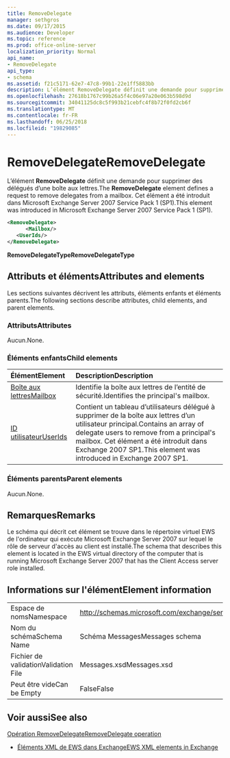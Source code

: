 ```yaml
---
title: RemoveDelegate
manager: sethgros
ms.date: 09/17/2015
ms.audience: Developer
ms.topic: reference
ms.prod: office-online-server
localization_priority: Normal
api_name:
- RemoveDelegate
api_type:
- schema
ms.assetid: f21c5171-62e7-47c8-99b1-22e1ff5883bb
description: L’élément RemoveDelegate définit une demande pour supprimer des délégués d’une boîte aux lettres. Cet élément a été introduit dans Microsoft Exchange Server 2007 Service Pack 1 (SP1).
ms.openlocfilehash: 27618b1767c99b26a5f4c06e97a20e063b598d9d
ms.sourcegitcommit: 34041125dc8c5f993b21cebfc4f8b72f0fd2cb6f
ms.translationtype: MT
ms.contentlocale: fr-FR
ms.lasthandoff: 06/25/2018
ms.locfileid: "19829085"
---
```

# <a name="removedelegate"></a><span data-ttu-id="ffc69-104">RemoveDelegate</span><span class="sxs-lookup"><span data-stu-id="ffc69-104">RemoveDelegate</span></span>

<span data-ttu-id="ffc69-105">L’élément **RemoveDelegate** définit une demande pour supprimer des délégués d’une boîte aux lettres.</span><span class="sxs-lookup"><span data-stu-id="ffc69-105">The **RemoveDelegate** element defines a request to remove delegates from a mailbox.</span></span> <span data-ttu-id="ffc69-106">Cet élément a été introduit dans Microsoft Exchange Server 2007 Service Pack 1 (SP1).</span><span class="sxs-lookup"><span data-stu-id="ffc69-106">This element was introduced in Microsoft Exchange Server 2007 Service Pack 1 (SP1).</span></span> 
  
```xml
<RemoveDelegate>
      <Mailbox/>
   <UserIds/>
</RemoveDelegate>
```

 <span data-ttu-id="ffc69-107">**RemoveDelegateType**</span><span class="sxs-lookup"><span data-stu-id="ffc69-107">**RemoveDelegateType**</span></span>
## <a name="attributes-and-elements"></a><span data-ttu-id="ffc69-108">Attributs et éléments</span><span class="sxs-lookup"><span data-stu-id="ffc69-108">Attributes and elements</span></span>

<span data-ttu-id="ffc69-109">Les sections suivantes décrivent les attributs, éléments enfants et éléments parents.</span><span class="sxs-lookup"><span data-stu-id="ffc69-109">The following sections describe attributes, child elements, and parent elements.</span></span>
  
### <a name="attributes"></a><span data-ttu-id="ffc69-110">Attributs</span><span class="sxs-lookup"><span data-stu-id="ffc69-110">Attributes</span></span>

<span data-ttu-id="ffc69-111">Aucun.</span><span class="sxs-lookup"><span data-stu-id="ffc69-111">None.</span></span>
  
### <a name="child-elements"></a><span data-ttu-id="ffc69-112">Éléments enfants</span><span class="sxs-lookup"><span data-stu-id="ffc69-112">Child elements</span></span>

|<span data-ttu-id="ffc69-113">**Élément**</span><span class="sxs-lookup"><span data-stu-id="ffc69-113">**Element**</span></span>|<span data-ttu-id="ffc69-114">**Description**</span><span class="sxs-lookup"><span data-stu-id="ffc69-114">**Description**</span></span>|
|:-----|:-----|
|[<span data-ttu-id="ffc69-115">Boîte aux lettres</span><span class="sxs-lookup"><span data-stu-id="ffc69-115">Mailbox</span></span>](mailbox.md) <br/> |<span data-ttu-id="ffc69-116">Identifie la boîte aux lettres de l’entité de sécurité.</span><span class="sxs-lookup"><span data-stu-id="ffc69-116">Identifies the principal's mailbox.</span></span>  <br/> |
|[<span data-ttu-id="ffc69-117">ID utilisateur</span><span class="sxs-lookup"><span data-stu-id="ffc69-117">UserIds</span></span>](userids.md) <br/> |<span data-ttu-id="ffc69-118">Contient un tableau d’utilisateurs délégué à supprimer de la boîte aux lettres d’un utilisateur principal.</span><span class="sxs-lookup"><span data-stu-id="ffc69-118">Contains an array of delegate users to remove from a principal's mailbox.</span></span> <span data-ttu-id="ffc69-119">Cet élément a été introduit dans Exchange 2007 SP1.</span><span class="sxs-lookup"><span data-stu-id="ffc69-119">This element was introduced in Exchange 2007 SP1.</span></span>  <br/> |
   
### <a name="parent-elements"></a><span data-ttu-id="ffc69-120">Éléments parents</span><span class="sxs-lookup"><span data-stu-id="ffc69-120">Parent elements</span></span>

<span data-ttu-id="ffc69-121">Aucun.</span><span class="sxs-lookup"><span data-stu-id="ffc69-121">None.</span></span>
  
## <a name="remarks"></a><span data-ttu-id="ffc69-122">Remarques</span><span class="sxs-lookup"><span data-stu-id="ffc69-122">Remarks</span></span>

<span data-ttu-id="ffc69-123">Le schéma qui décrit cet élément se trouve dans le répertoire virtuel EWS de l'ordinateur qui exécute Microsoft Exchange Server 2007 sur lequel le rôle de serveur d'accès au client est installé.</span><span class="sxs-lookup"><span data-stu-id="ffc69-123">The schema that describes this element is located in the EWS virtual directory of the computer that is running Microsoft Exchange Server 2007 that has the Client Access server role installed.</span></span>
  
## <a name="element-information"></a><span data-ttu-id="ffc69-124">Informations sur l'élément</span><span class="sxs-lookup"><span data-stu-id="ffc69-124">Element information</span></span>

|||
|:-----|:-----|
|<span data-ttu-id="ffc69-125">Espace de noms</span><span class="sxs-lookup"><span data-stu-id="ffc69-125">Namespace</span></span>  <br/> |http://schemas.microsoft.com/exchange/services/2006/messages  <br/> |
|<span data-ttu-id="ffc69-126">Nom du schéma</span><span class="sxs-lookup"><span data-stu-id="ffc69-126">Schema Name</span></span>  <br/> |<span data-ttu-id="ffc69-127">Schéma Messages</span><span class="sxs-lookup"><span data-stu-id="ffc69-127">Messages schema</span></span>  <br/> |
|<span data-ttu-id="ffc69-128">Fichier de validation</span><span class="sxs-lookup"><span data-stu-id="ffc69-128">Validation File</span></span>  <br/> |<span data-ttu-id="ffc69-129">Messages.xsd</span><span class="sxs-lookup"><span data-stu-id="ffc69-129">Messages.xsd</span></span>  <br/> |
|<span data-ttu-id="ffc69-130">Peut être vide</span><span class="sxs-lookup"><span data-stu-id="ffc69-130">Can be Empty</span></span>  <br/> |<span data-ttu-id="ffc69-131">False</span><span class="sxs-lookup"><span data-stu-id="ffc69-131">False</span></span>  <br/> |
   
## <a name="see-also"></a><span data-ttu-id="ffc69-132">Voir aussi</span><span class="sxs-lookup"><span data-stu-id="ffc69-132">See also</span></span>



[<span data-ttu-id="ffc69-133">Opération RemoveDelegate</span><span class="sxs-lookup"><span data-stu-id="ffc69-133">RemoveDelegate operation</span></span>](removedelegate-operation.md)


- [<span data-ttu-id="ffc69-134">Éléments XML de EWS dans Exchange</span><span class="sxs-lookup"><span data-stu-id="ffc69-134">EWS XML elements in Exchange</span></span>](ews-xml-elements-in-exchange.md)

